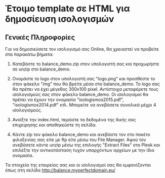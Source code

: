 # Έτοιμο template σε HTML για δημοσίευση ισολογισμών
Γενικές Πληροφορίες
--------------------
Για να δημοσιεύσετε τον ισολογισμό σας Online, θα χρειαστεί να προβείτε στα παρακάτω βήματα:

1. Κατεβάστε το balance_demo.zip στον υπολογιστή σας και προχωρήστε σε unzip στο balance_demo.

2. Ονομάστε το logo στον υπολογιστή σας "logo.png" και προσθέστε το στον φάκελο "img" που θα βρείτε μέσα στο balance_demo. To logo σας θα πρέπει να έχει μέγεθος 300x100 pixel.
Αντίστοιχα μεταφέρετε τους ισολογισμούς σας στον φάκελο balance_demo. Οι ισολογισμοί θα πρέπει να έχουν την ονομασία "isologismos2015.pdf", "isologismos2014.pdf" κτλ.
Μπορείτε να ανεβάσετε συνολικά μέχρι 4 ισολογισμούς.

3. Ανοίξτε την index.html, περάστε τα δεδομένα της δικής σας επιχείρησης και αποθηκεύστε τη σελίδα.

4. Κάντε zip τον φάκελο balance_demo και ανεβάστε τον στο πακέτο φιλοξενίας σας είτε με ftp είτε μέσω του File Manager. Αφού τον ανεβάσετε κάντε unzip μέσω της επιλογής "Extract Files" στο Plesk και επιλέξτε την αντικατάσταση τυχόν υπαρχόντων αρχείων με την ίδια ονομασία.

Τα στοιχεία της εταιρείας σας και οι ισολογισμοί σας θα εμφανίζονται όπως στη σελίδα http://balance.myperfectdomain.eu/

